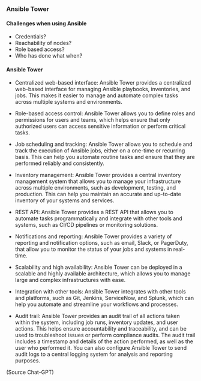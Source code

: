 ### Ansible Tower

#### Challenges when using Ansible

- Credentials?
- Reachability of nodes?
- Role based access?
- Who has done what when?

#### Ansible Tower

- Centralized web-based interface: Ansible Tower provides a centralized web-based interface for managing Ansible playbooks, inventories, and jobs. This makes it easier to manage and automate complex tasks across multiple systems and environments.

- Role-based access control: Ansible Tower allows you to define roles and permissions for users and teams, which helps ensure that only authorized users can access sensitive information or perform critical tasks.

- Job scheduling and tracking: Ansible Tower allows you to schedule and track the execution of Ansible jobs, either on a one-time or recurring basis. This can help you automate routine tasks and ensure that they are performed reliably and consistently.

- Inventory management: Ansible Tower provides a central inventory management system that allows you to manage your infrastructure across multiple environments, such as development, testing, and production. This can help you maintain an accurate and up-to-date inventory of your systems and services.

- REST API: Ansible Tower provides a REST API that allows you to automate tasks programmatically and integrate with other tools and systems, such as CI/CD pipelines or monitoring solutions.

- Notifications and reporting: Ansible Tower provides a variety of reporting and notification options, such as email, Slack, or PagerDuty, that allow you to monitor the status of your jobs and systems in real-time.

- Scalability and high availability: Ansible Tower can be deployed in a scalable and highly available architecture, which allows you to manage large and complex infrastructures with ease.

- Integration with other tools: Ansible Tower integrates with other tools and platforms, such as Git, Jenkins, ServiceNow, and Splunk, which can help you automate and streamline your workflows and processes.

- Audit trail: Ansible Tower provides an audit trail of all actions taken within the system, including job runs, inventory updates, and user actions. This helps ensure accountability and traceability, and can be used to troubleshoot issues or perform compliance audits. The audit trail includes a timestamp and details of the action performed, as well as the user who performed it. You can also configure Ansible Tower to send audit logs to a central logging system for analysis and reporting purposes.

(Source Chat-GPT)
